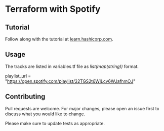 # Terraform with Spotify

## Tutorial

Follow along with the tutorial at [learn.hashicorp.com](https://learn.hashicorp.com/tutorials/terraform/spotify-playlist).

## Usage

The tracks are listed in variables.tf file as *list(map(string))* format.

playlist_url = "https://open.spotify.com/playlist/32TGS2t6WlLcv6WJafhmOJ"

## Contributing
Pull requests are welcome. For major changes, please open an issue first to discuss what you would like to change.

Please make sure to update tests as appropriate.
